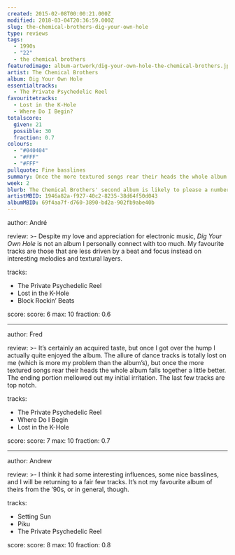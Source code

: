 ```yaml
---
created: 2015-02-08T00:00:21.000Z
modified: 2018-03-04T20:36:59.000Z
slug: the-chemical-brothers-dig-your-own-hole
type: reviews
tags:
  - 1990s
  - "22"
  - the chemical brothers
featuredimage: album-artwork/dig-your-own-hole-the-chemical-brothers.jpg
artist: The Chemical Brothers
album: Dig Your Own Hole
essentialtracks:
  - The Private Psychedelic Reel
favouritetracks:
  - Lost in the K-Hole
  - Where Do I Begin?
totalscore:
  given: 21
  possible: 30
  fraction: 0.7
colours:
  - "#040404"
  - "#FFF"
  - "#FFF"
pullquote: Fine basslines
summary: Once the more textured songs rear their heads the whole album falls together a little better. The last few tracks are top notch.
week: 2
blurb: The Chemical Brothers' second album is likely to please a number of electric tastes. It seldom rises above a good beat, but then it doesn't need to.
artistMBID: 1946a82a-f927-40c2-8235-38d64f50d043
albumMBID: 69f4aa7f-d760-3890-bd2a-902fb9abe40b
---
```

author: André

review: >-
  Despite my love and appreciation for electronic music, *Dig Your Own Hole* is not an album I personally connect with too much. My favourite tracks are those that are less driven by a beat and focus instead on interesting melodies and textural layers.

tracks:
  - The Private Psychedelic Reel
  - ­Lost in the K-Hole
  - ­Block Rockin’ Beats

score:
  score: 6
  max: 10
  fraction: 0.6

---
author: Fred

review: >-
  It’s certainly an acquired taste, but once I got over the hump I actually quite enjoyed the album. The allure of dance tracks is totally lost on me (which is more my problem than the album’s), but once the more textured songs rear their heads the whole album falls together a little better. The ending portion mellowed out my initial irritation. The last few tracks are top notch.

tracks:
  - The Private Psychedelic Reel
  - ­Where Do I Begin
  - ­Lost in the K-Hole

score:
  score: 7
  max: 10
  fraction: 0.7

---
author: Andrew

review: >- 
  I think it had some interesting influences, some nice basslines, and I will be returning to a fair few tracks. It’s not my favourite album of theirs from the ’90s, or in general, though.

tracks:
  - Setting Sun
  - ­Piku
  - ­The Private Psychedelic Reel

score:
  score: 8
  max: 10
  fraction: 0.8